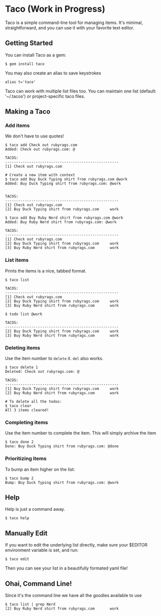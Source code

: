 Taco (Work in Progress)
==========

Taco is a simple command-line tool for managing items. It's minimal,
straightforward, and you can use it with your favorite text editor.

Getting Started
----------
You can install Taco as a gem:

    $ gem install taco

You may also create an alias to save keystrokes

    alias t='taco'

Taco can work with multiple list files too.  You can maintain one list
(default: '~/.tacos') or project-specific taco files.


Making a Taco
----------

### Add items

We don't have to use quotes!

    $ taco add Check out rubyrags.com
    Added: Check out rubyrags.com: @

    TACOS:
    ----------------------------------------------------
    [1] Check out rubyrags.com                      

    # Create a new item with context
    $ taco add Buy Duck Typing shirt from rubyrags.com @work
    Added: Buy Duck Typing shirt from rubyrags.com: @work


    TACOS:
    ----------------------------------------------------
    [1] Check out rubyrags.com                      
    [2] Buy Duck Typing shirt from rubyrags.com     work

    $ taco add Buy Ruby Nerd shirt from rubyrags.com @work
    Added: Buy Ruby Nerd shirt from rubyrags.com: @work

    TACOS:
    ----------------------------------------------------
    [1] Check out rubyrags.com                      
    [2] Buy Duck Typing shirt from rubyrags.com     work
    [3] Buy Ruby Nerd shirt from rubyrags.com       work

### List items

Prints the items is a nice, tabbed format.

    $ taco list

    TACOS:
    ----------------------------------------------------
    [1] Check out rubyrags.com                      
    [2] Buy Duck Typing shirt from rubyrags.com     work
    [3] Buy Ruby Nerd shirt from rubyrags.com       work

    $ todo list @work

    TACOS:
    ----------------------------------------------------
    [2] Buy Duck Typing shirt from rubyrags.com     work
    [3] Buy Ruby Nerd shirt from rubyrags.com       work

### Deleting items

Use the item number to `delete` it. `del` also works.

    $ taco delete 1
    Deleted: Check out rubyrags.com: @

    TACOS:
    ----------------------------------------------------              
    [1] Buy Duck Typing shirt from rubyrags.com     work
    [2] Buy Ruby Nerd shirt from rubyrags.com       work      

    # To delete all the todos:
    $ taco clear
    All 3 items cleared!

### Completing items

Use the item number to complete the item.  This will simply archive the item

    $ taco done 2
    Done: Buy Duck Typing shirt from rubyrags.com: @done

### Prioritizing items

To bump an item higher on the list:

    $ taco bump 2
    Bump: Buy Duck Typing shirt from rubyrags.com: @work

Help
----------
Help is just a command away.

    $ taco help

Manually Edit
----------
If you want to edit the underlying list directly, make sure your $EDITOR
environment variable is set, and run:

    $ taco edit

Then you can see your list in a beautifully formated yaml file!

Ohai, Command Line!
----------
Since it's the command line we have all the goodies available to use

    $ taco list | grep Nerd
    [2] Buy Ruby Nerd shirt from rubyrags.com       work




